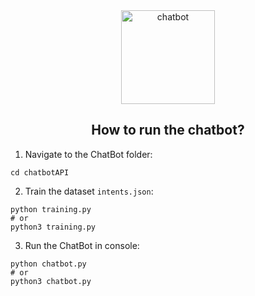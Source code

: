 <div align="center">
<img src="https://cdn-icons-png.flaticon.com/512/2621/2621053.png" width="150" height="150" alt="chatbot">

## How to run the chatbot?

</div>

1. Navigate to the ChatBot folder:

```
cd chatbotAPI
```

2. Train the dataset `intents.json`:
```
python training.py
# or
python3 training.py
```

3. Run the ChatBot in console:
```
python chatbot.py
# or
python3 chatbot.py
```